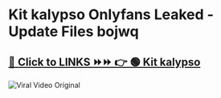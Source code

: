 
 # Kit kalypso Onlyfans Leaked - Update Files bojwq

## <h2><a href="https://clipsfans.com/Kit_kalypso&ref=git">🔗 Click to LINKS ⏩⏩ 👉 🟢 Kit kalypso </a></h2>

<a href="https://clipsfans.com/Kit_kalypso&ref=git" rel="nofollow" data-target="animated-image.originalLink"><img src="https://i.ibb.co.com/xMMVF88/686577567.gif" alt="Viral Video Original" style="max-width: 100%; display: inline-block;" data-target="animated-image.originalImage"></a>


